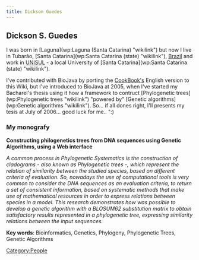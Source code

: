 ```yaml
---
title: Dickson Guedes
---
```


Dickson S. Guedes
-----------------

I was born in [Laguna](wp:Laguna (Santa Catarina) "wikilink") but now I
live in Tubarão, [Santa Catarina](wp:Santa Catarina (state) "wikilink"),
[Brazil](wp:Brazil "wikilink") and work in
[UNISUL](http://www.unisul.br) - a local University of [Santa
Catarina](wp:Santa Catarina (state) "wikilink").

I've contributed with BioJava by porting the
[CookBook's](Biojava:Cookbook "wikilink") English version to this Wiki,
but I've introduced to BioJava at 2005, when I've started my Bacharel's
thesis using it how a framework to contruct [Phylogenetic
trees](wp:Phylogenetic trees "wikilink") "powered by" [Genetic
algorithms](wp:Genetic algorithms "wikilink"). So... if all dones right,
I'll presents my tesis at July of 2006... good luck for me.. ":)

### My monografy

**Constructing philogenetics trees from DNA sequences using Genetic
Algorithms, using a Web interface**

*A common process in Phylogenetic Systematics is the construction of
cladograms - also known as Phylogenetic trees -, which represent the
relation of similarity between the studied species, based on different
criteria of evaluation. So, nowadays the use of computational tools is
very common to consider the DNA sequences as an evaluation criteria, to
return a set of consistent information, based on systematic methods that
make use of mathematical resources in order to express relations between
species in a model. This research demonstrates how was possible to
develop a genetic algorithm with a BLOSUM62 substitution matrix to
obtain satisfactory results represented in a phylogenetic tree,
expressing similarity relations between the input sequences.*

**Key words**: Bioinformatics, Genetics, Phylogeny, Phylogenetic Trees,
Genetic Algorithms

<Category:People>
